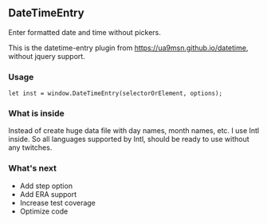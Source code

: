## DateTimeEntry
Enter formatted date and time without pickers.

This is the datetime-entry plugin from https://ua9msn.github.io/datetime,
without jquery support.

### Usage

```
let inst = window.DateTimeEntry(selectorOrElement, options);
```

### What is inside
Instead of create huge data file with day names, month names, etc. I use Intl inside. 
So all languages supported by Intl, should be ready to use without any twitches.
 
### What's next
 
 * Add step option
 * Add ERA support
 * Increase test coverage
 * Optimize code

